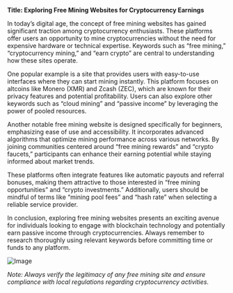 **Title: Exploring Free Mining Websites for Cryptocurrency Earnings**

In today’s digital age, the concept of free mining websites has gained significant traction among cryptocurrency enthusiasts. These platforms offer users an opportunity to mine cryptocurrencies without the need for expensive hardware or technical expertise. Keywords such as “free mining,” “cryptocurrency mining,” and “earn crypto” are central to understanding how these sites operate. 

One popular example is a site that provides users with easy-to-use interfaces where they can start mining instantly. This platform focuses on altcoins like Monero (XMR) and Zcash (ZEC), which are known for their privacy features and potential profitability. Users can also explore other keywords such as “cloud mining” and “passive income” by leveraging the power of pooled resources.

Another notable free mining website is designed specifically for beginners, emphasizing ease of use and accessibility. It incorporates advanced algorithms that optimize mining performance across various networks. By joining communities centered around “free mining rewards” and “crypto faucets,” participants can enhance their earning potential while staying informed about market trends.

These platforms often integrate features like automatic payouts and referral bonuses, making them attractive to those interested in “free mining opportunities” and “crypto investments.” Additionally, users should be mindful of terms like “mining pool fees” and “hash rate” when selecting a reliable service provider.

In conclusion, exploring free mining websites presents an exciting avenue for individuals looking to engage with blockchain technology and potentially earn passive income through cryptocurrencies. Always remember to research thoroughly using relevant keywords before committing time or funds to any platform.

![Image](https://github.com/user-attachments/assets/590b50a7-4459-4e76-8a31-559aed223621)

*Note: Always verify the legitimacy of any free mining site and ensure compliance with local regulations regarding cryptocurrency activities.*